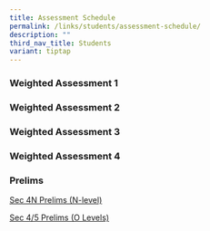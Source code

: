 ```yaml
---
title: Assessment Schedule
permalink: /links/students/assessment-schedule/
description: ""
third_nav_title: Students
variant: tiptap
---
```

<h3>Weighted Assessment 1</h3>
<p></p>
<h3>Weighted Assessment 2</h3>
<p></p>
<h3>Weighted Assessment 3</h3>
<p></p>
<h3>Weighted Assessment 4</h3>
<p></p>
<h3>Prelims</h3>
<p></p>
<p><a href="/files/Assessment/Sec_4N_Prelim_Exam_TT_2025.pdf" rel="noopener nofollow" target="_blank">Sec 4N Prelims (N-level)</a>
</p>
<p><a href="/files/Broadrick_Sec_4___5_O_Prelim_Exam_TT_2025_version_4_dd_18_Jul.pdf" rel="noopener nofollow" target="_blank">Sec 4/5 Prelims (O Levels)</a>
</p>